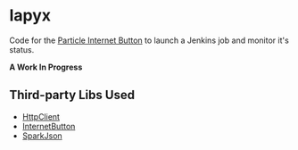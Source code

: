 Iapyx
=====
Code for the [Particle Internet Button](http://www.particle.io/button) to launch
a Jenkins job and monitor it's status.

**A Work In Progress**

## Third-party Libs Used
* [HttpClient](https://github.com/nmattisson/HttpClient)
* [InternetButton](https://github.com/spark/InternetButton)
* [SparkJson](https://github.com/menan/SparkJson)
